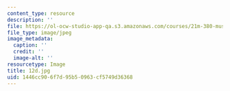 ```yaml
---
content_type: resource
description: ''
file: https://ol-ocw-studio-app-qa.s3.amazonaws.com/courses/21m-380-music-and-technology-contemporary-history-and-aesthetics-fall-2009/1446cc906f7d95b50963cf5749d36368_12d.jpg
file_type: image/jpeg
image_metadata:
  caption: ''
  credit: ''
  image-alt: ''
resourcetype: Image
title: 12d.jpg
uid: 1446cc90-6f7d-95b5-0963-cf5749d36368
---
```

